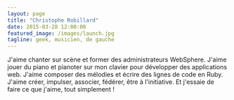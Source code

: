 ```yaml
---
layout: page
title: "Christophe Robillard"
date: 2015-03-28 12:00:00
featured_image: /images/launch.jpg
tagline: geek, musicien, de gauche
---
```


J'aime chanter sur scène et former des administrateurs WebSphere. J'aime jouer du piano et pianoter sur mon clavier pour développer des applications web. J'aime composer des mélodies et écrire des lignes de code en Ruby. J'aime créer, impulser, associer, fédérer, être à l'initiative.
Et j'essaie de faire ce que j'aime, tout simplement !